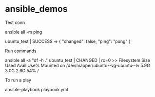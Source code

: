 # ansible_demos

Test conn

ansible all -m ping

ubuntu_test | SUCCESS => {
    "changed": false,
    "ping": "pong"
}

Run commands

ansible all -a "df -h ."
ubuntu_test | CHANGED | rc=0 >>
Filesystem                         Size  Used Avail Use% Mounted on
/dev/mapper/ubuntu--vg-ubuntu--lv  5.9G  3.0G  2.6G  54% /

To run a play

ansible-playbook playbook.yml
